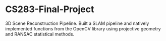 # CS283-Final-Project
3D Scene Reconstruction Pipeline. Built a SLAM pipeline and natively implemented functions from the OpenCV library using projective geometry and RANSAC statistical methods.
